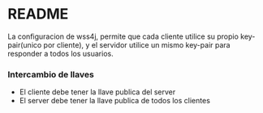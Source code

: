 # README #

La configuracion de wss4j, permite que cada cliente utilice su propio key-pair(unico por cliente), y el servidor utilice un mismo key-pair para responder a todos los usuarios.

### Intercambio de llaves ###

* El cliente debe tener la llave publica del server
* El server debe tener la llave publica de todos los clientes